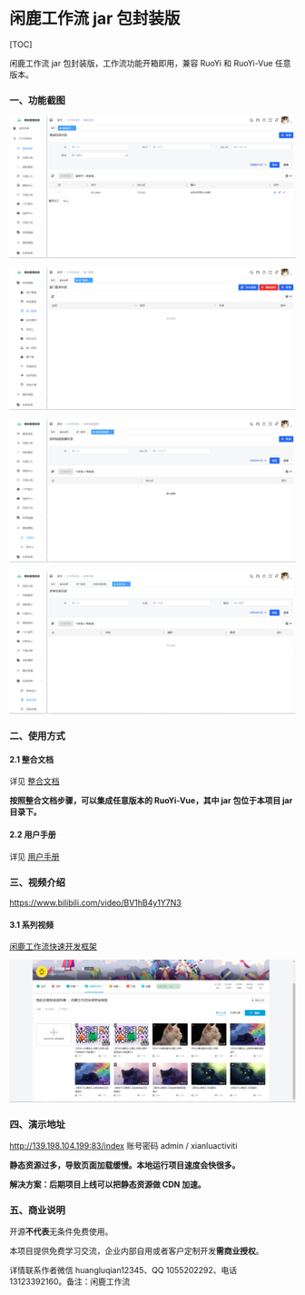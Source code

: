 # 闲鹿工作流 jar 包封装版

[TOC]



闲鹿工作流 jar 包封装版，工作流功能开箱即用，兼容 RuoYi 和 RuoYi-Vue 任意版本。



### 一、功能截图

![basedata](screenshot/basedata.png)



![deptlist](screenshot/deptlist.png)



![wftitle](screenshot/wftitle.png)



![onlineform](screenshot/onlineform.png)



### 二、使用方式

#### 2.1 整合文档

详见 [整合文档](整合文档/若依前后端分离版整合闲鹿工作流.pdf)

**按照整合文档步骤，可以集成任意版本的 RuoYi-Vue，其中 jar 包位于本项目 jar 目录下。**



#### 2.2 用户手册

详见 [用户手册](用户手册/闲鹿工作流(前后端分离)用户手册.pdf)



### 三、视频介绍

https://www.bilibili.com/video/BV1hB4y1Y7N3



#### 3.1 系列视频

[闲鹿工作流快速开发框架](https://space.bilibili.com/111672227/channel/collectiondetail?sid=561440)

![tutorial](screenshot/tutorial.png)



### 四、演示地址

http://139.198.104.199:83/index
账号密码 admin / xianluactiviti



**静态资源过多，导致页面加载缓慢。本地运行项目速度会快很多。**

**解决方案：后期项目上线可以把静态资源做 CDN 加速。**



### 五、商业说明

开源**不代表**无条件免费使用。

本项目提供免费学习交流，企业内部自用或者客户定制开发**需商业授权**。

详情联系作者微信 huangluqian12345、QQ 1055202292、电话 13123392160。备注：闲鹿工作流

